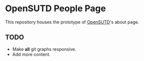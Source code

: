 # OpenSUTD People Page
This repository houses the prototype of [OpenSUTD](https://opensutd.org/)'s about page.

## TODO
- Make **all** git graphs responsive.
- Add more content.